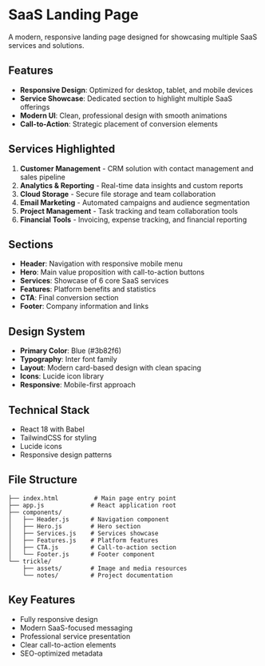 # SaaS Landing Page

A modern, responsive landing page designed for showcasing multiple SaaS services and solutions.

## Features

- **Responsive Design**: Optimized for desktop, tablet, and mobile devices
- **Service Showcase**: Dedicated section to highlight multiple SaaS offerings
- **Modern UI**: Clean, professional design with smooth animations
- **Call-to-Action**: Strategic placement of conversion elements

## Services Highlighted

1. **Customer Management** - CRM solution with contact management and sales pipeline
2. **Analytics & Reporting** - Real-time data insights and custom reports
3. **Cloud Storage** - Secure file storage and team collaboration
4. **Email Marketing** - Automated campaigns and audience segmentation
5. **Project Management** - Task tracking and team collaboration tools
6. **Financial Tools** - Invoicing, expense tracking, and financial reporting

## Sections

- **Header**: Navigation with responsive mobile menu
- **Hero**: Main value proposition with call-to-action buttons
- **Services**: Showcase of 6 core SaaS services
- **Features**: Platform benefits and statistics
- **CTA**: Final conversion section
- **Footer**: Company information and links

## Design System

- **Primary Color**: Blue (#3b82f6)
- **Typography**: Inter font family
- **Layout**: Modern card-based design with clean spacing
- **Icons**: Lucide icon library
- **Responsive**: Mobile-first approach

## Technical Stack

- React 18 with Babel
- TailwindCSS for styling
- Lucide icons
- Responsive design patterns

## File Structure

```
├── index.html          # Main page entry point
├── app.js             # React application root
├── components/
│   ├── Header.js      # Navigation component
│   ├── Hero.js        # Hero section
│   ├── Services.js    # Services showcase
│   ├── Features.js    # Platform features
│   ├── CTA.js         # Call-to-action section
│   └── Footer.js      # Footer component
└── trickle/
    ├── assets/        # Image and media resources
    └── notes/         # Project documentation
```

## Key Features

- Fully responsive design
- Modern SaaS-focused messaging
- Professional service presentation
- Clear call-to-action elements
- SEO-optimized metadata
